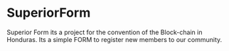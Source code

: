 # SuperiorForm
Superior Form its a project for the convention of the Block-chain in Honduras.   Its a simple FORM to register new members to our community.
